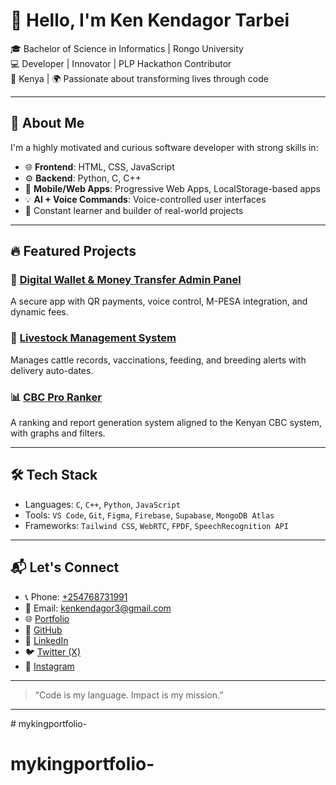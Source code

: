 # 👋 Hello, I'm Ken Kendagor Tarbei

🎓 Bachelor of Science in Informatics | Rongo University  
💻 Developer | Innovator | PLP Hackathon Contributor  
📍 Kenya | 🌍 Passionate about transforming lives through code

---

## 🚀 About Me

I'm a highly motivated and curious software developer with strong skills in:

- 🌐 **Frontend**: HTML, CSS, JavaScript  
- ⚙️ **Backend**: Python, C, C++  
- 📱 **Mobile/Web Apps**: Progressive Web Apps, LocalStorage-based apps  
- 💡 **AI + Voice Commands**: Voice-controlled user interfaces  
- 🧠 Constant learner and builder of real-world projects

---

## 🔥 Featured Projects

### 💼 [Digital Wallet & Money Transfer Admin Panel](https://ken-money-app254.netlify.app/)
A secure app with QR payments, voice control, M-PESA integration, and dynamic fees.

### 🐄 [Livestock Management System](https://farmsite-manager-kendagor.netlify.app/)
Manages cattle records, vaccinations, feeding, and breeding alerts with delivery auto-dates.

### 📊 [CBC Pro Ranker](https://cbc-kendagor.netlify.app/)
A ranking and report generation system aligned to the Kenyan CBC system, with graphs and filters.

---

## 🛠️ Tech Stack

- Languages: `C`, `C++`, `Python`, `JavaScript`
- Tools: `VS Code`, `Git`, `Figma`, `Firebase`, `Supabase`, `MongoDB Atlas`
- Frameworks: `Tailwind CSS`, `WebRTC`, `FPDF`, `SpeechRecognition API`

---

## 📬 Let's Connect

- 📞 Phone: [+254768731991](tel:+254768731991)  
- 📧 Email: [kenkendagor3@gmail.com](mailto:kenkendagor3@gmail.com)  
- 🌐 [Portfolio](https://ken-kendagor-portfolio.netlify.app)  
- 🐙 [GitHub](https://github.com/ken-2025-ai)  
- 💼 [LinkedIn](https://www.linkedin.com/in/ken-kendagor-a46a56356)  
- 🐦 [Twitter (X)](https://twitter.com/bigmeechie254)  
- 📸 [Instagram](https://www.instagram.com/its_.kenda_/)

---

> “Code is my language. Impact is my mission.”

---

﻿# mykingportfolio-
# mykingportfolio-

